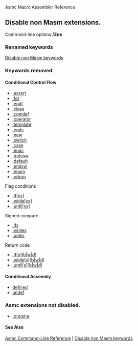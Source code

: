 Asmc Macro Assembler Reference

## Disable non Masm extensions.

Command-line options **/Zne**

### Renamed keywords

[Disable non Masm keywords](Znk.md)

### Keywords removed

#### Conditional Control Flow

- [.assert](../directive/dot_assert.md)
- [.for](../directive/dot_for.md)
- [.endf](../directive/dot_endf.md)
- [.class](../directive/dot_class.md)
- [.comdef](../directive/dot_comdef.md)
- [.operator](../directive/dot_operator.md)
- [.template](../directive/dot_template.md)
- [.ends](../directive/dot_ends.md)
- [.new](../directive/dot_new.md)
- [.switch](../directive/dot_switch.md)
- [.case](../directive/dot_case.md)
- [.endc](../directive/dot_endc.md)
- [.gotosw](../directive/dot_gotosw.md)
- [.default](../directive/dot_default.md)
- [.endsw](../directive/dot_endsw.md)
- [.enum](../directive/dot_enum.md)
- [.return](../directive/dot_return.md)

Flag conditions

- [.if[xx]](../directive/flags.md)
- [.while[xx]](../directive/flags.md)
- [.until[xx]](../directive/flags.md)

Signed compare

- [.ifs](../directive/signed.md)
- [.whiles](../directive/signed.md)
- [.untils](../directive/signed.md)

Return code

- [.if[s][b|w|d]](../directive/return.md)
- [.while[s][b|w|d]](../directive/return.md)
- [.until[s][b|w|d]](../directive/return.md)

#### Conditional Assembly

- [defined](../directive/defined.md)
- [undef](../directive/undef.md)

### Asmc extensions not disabled.

- [.pragma](../directive/dot_pragma.md)

#### See Also

[Asmc Command-Line Reference](readme.md) | [Disable non Masm keywords](Znk.md)
